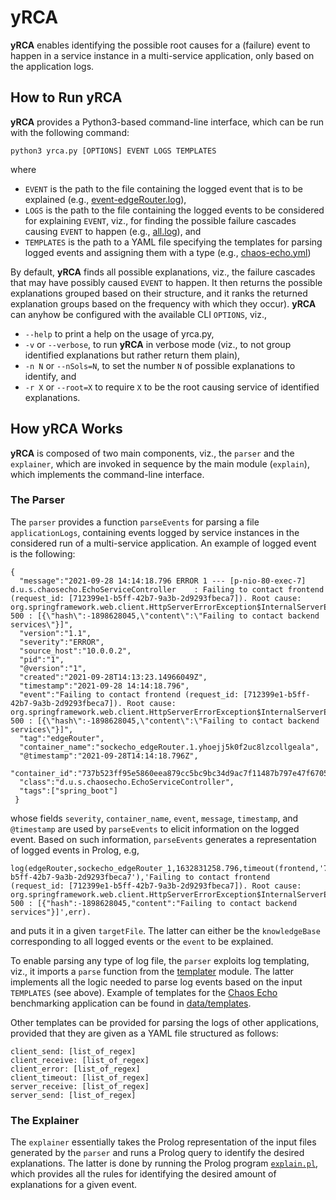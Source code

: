 # yRCA
**yRCA** enables identifying the possible root causes for a (failure) event to happen in a service instance in a multi-service application, only based on the application logs.

## How to Run yRCA
**yRCA** provides a Python3-based command-line interface, which can be run with the following command:
```
python3 yrca.py [OPTIONS] EVENT LOGS TEMPLATES
```
where
* `EVENT` is the path to the file containing the logged event that is to be explained (e.g., [event-edgeRouter.log](https://github.com/di-unipi-socc/yRCA/blob/main/data/examples/sock-echo/orders-fail/event-edgeRouter.log)),
* `LOGS` is the path to the file containing the logged events to be considered for explaining `EVENT`, viz., for finding the possible failure cascades causing `EVENT` to happen (e.g., [all.log](https://github.com/di-unipi-socc/yRCA/blob/main/data/examples/sock-echo/orders-fail/all.log)), and 
* `TEMPLATES` is the path to a YAML file specifying the templates for parsing logged events and assigning them with a type (e.g., [chaos-echo.yml](https://github.com/di-unipi-socc/yRCA/blob/main/data/templates/chaos-echo.yml))

By default, **yRCA** finds all possible explanations,  viz., the failure cascades that may have possibly caused `EVENT` to happen.
It then returns the possible explanations grouped based on their structure, and it ranks the returned explanation groups based on the frequency with which they occur).
**yRCA** can anyhow be configured with the available CLI `OPTIONS`, viz.,
* `--help` to print a help on the usage of yrca.py,
* `-v` or `--verbose`, to run **yRCA** in verbose mode (viz., to not group identified explanations but rather return them plain),
* `-n N` or `--nSols=N`, to set the number `N` of possible explanations to identify, and
* `-r X` or `--root=X` to require `X` to be the root causing service of identified explanations.

## How yRCA Works

**yRCA** is composed of two main components, viz., the `parser` and the `explainer`, which are invoked in sequence by the main module (`explain`), which implements the command-line interface.

### The Parser
The `parser` provides a function `parseEvents` for parsing a file `applicationLogs`, containing events logged by  service instances in the considered run of a multi-service application. An example of logged event is the following:
```
{
  "message":"2021-09-28 14:14:18.796 ERROR 1 --- [p-nio-80-exec-7] d.u.s.chaosecho.EchoServiceController    : Failing to contact frontend (request_id: [712399e1-b5ff-42b7-9a3b-2d9293fbeca7]). Root cause: org.springframework.web.client.HttpServerErrorException$InternalServerError: 500 : [{\"hash\":-1898628045,\"content\":\"Failing to contact backend services\"}]",
  "version":"1.1",
  "severity":"ERROR",
  "source_host":"10.0.0.2",
  "pid":"1",
  "@version":"1",
  "created":"2021-09-28T14:13:23.14966049Z",
  "timestamp":"2021-09-28 14:14:18.796",
  "event":"Failing to contact frontend (request_id: [712399e1-b5ff-42b7-9a3b-2d9293fbeca7]). Root cause: org.springframework.web.client.HttpServerErrorException$InternalServerError: 500 : [{\"hash\":-1898628045,\"content\":\"Failing to contact backend services\"}]",
  "tag":"edgeRouter",
  "container_name":"sockecho_edgeRouter.1.yhoejj5k0f2uc8lzcollgeala",
  "@timestamp":"2021-09-28T14:14:18.796Z",
  "container_id":"737b523ff95e5860eea879cc5bc9bc34d9ac7f11487b797e47f6705ec56e3ed9",
  "class":"d.u.s.chaosecho.EchoServiceController",
  "tags":["spring_boot"]
 }
```
whose fields `severity`, `container_name`, `event`, `message`, `timestamp`, and `@timestamp` are used by `parseEvents` to elicit information on the logged event. Based on such information, `parseEvents` generates a representation of logged events in Prolog, e.g,
```
log(edgeRouter,sockecho_edgeRouter_1,1632831258.796,timeout(frontend,'712399e1-b5ff-42b7-9a3b-2d9293fbeca7'),'Failing to contact frontend (request_id: [712399e1-b5ff-42b7-9a3b-2d9293fbeca7]). Root cause: org.springframework.web.client.HttpServerErrorException$InternalServerError: 500 : [{"hash":-1898628045,"content":"Failing to contact backend services"}]',err).
```
and puts it in a given `targetFile`. The latter can either be the `knowledgeBase` corresponding to all logged events or the `event` to be explained. 


To enable parsing any type of log file, the `parser` exploits log templating, viz., it imports a `parse` function from the [templater](parser/templater) module. 
The latter implements all the logic needed to parse log events based on the input `TEMPLATES` (see above). 
Example of templates for the [Chaos Echo](https://github.com/di-unipi-socc/chaos-echo) benchmarking application can be found in [data/templates](data/templates).

Other templates can be provided for parsing the logs of other applications, provided that they are given as a YAML file structured as follows:
```
client_send: [list_of_regex]
client_receive: [list_of_regex]
client_error: [list_of_regex]
client_timeout: [list_of_regex]
server_receive: [list_of_regex]
server_send: [list_of_regex]
```

### The Explainer
The `explainer` essentially takes the Prolog representation of the input files generated by the `parser` and runs a Prolog query to identify the desired explanations. The latter is done by running the Prolog program [`explain.pl`](explainer/prolog/explain.pl), which provides all the rules for identifying the desired amount of explanations for a given event.
